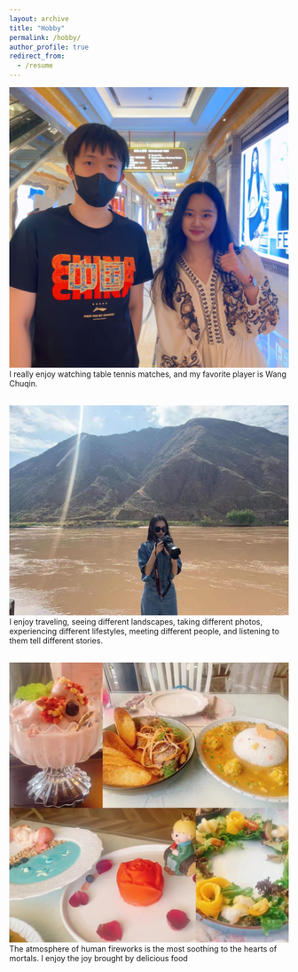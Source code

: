 ```yaml
---
layout: archive
title: "Hobby"
permalink: /hobby/
author_profile: true
redirect_from:
  - /resume
---
```


<img src='/images/Table tennis.png'><br>
I really enjoy watching table tennis matches, and my favorite player is Wang Chuqin.


<br><img src='/images/Travel&Photograph.png'><br>
I enjoy traveling, seeing different landscapes, taking different photos, experiencing different lifestyles, meeting different people, and listening to them tell different stories.


<br/><img src='/images/Delicious food.png'><br>
The atmosphere of human fireworks is the most soothing to the hearts of mortals. I enjoy the joy brought by delicious food
